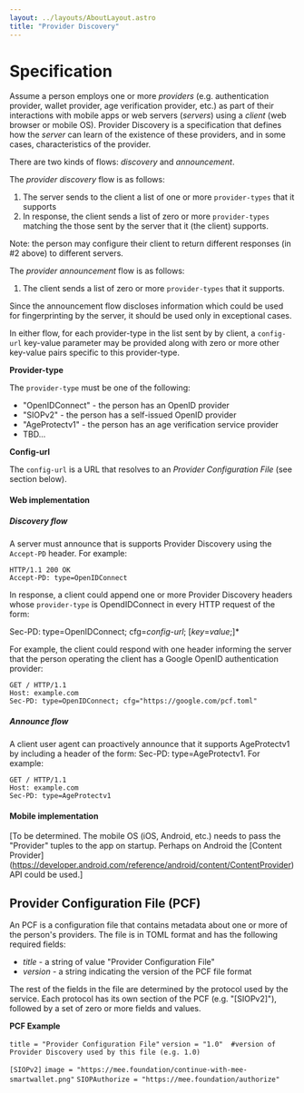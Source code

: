 ```yaml
---
layout: ../layouts/AboutLayout.astro
title: "Provider Discovery"
---
```


# Specification

Assume a person employs one or more *providers* (e.g. authentication provider, wallet provider, age verification provider, etc.) as part of their interactions with mobile apps or web servers (*servers*) using a *client* (web browser or mobile OS).  Provider Discovery is a specification that defines how the *server* can learn of the existence of these providers, and in some cases, characteristics of the provider.

There are two kinds of flows: *discovery* and *announcement*. 

The *provider discovery* flow is as follows:

1. The server sends to the client a list of one or more `provider-types` that it supports
2. In response, the client sends a list of zero or more `provider-types` matching the those sent by the server that it (the client) supports. 

Note: the person may configure their client to return different responses (in #2 above) to different servers. 

The *provider announcement* flow is as follows:

1. The client sends a list of zero or more `provider-types` that it supports. 

Since the announcement flow discloses information which could be used for fingerprinting by the server, it should be used only in exceptional cases.

In either flow, for each provider-type in the list sent by by client, a `config-url` key-value parameter may be provided along with zero or more other key-value pairs specific to this provider-type.

**Provider-type**

The `provider-type` must be one of the following:

- "OpenIDConnect" - the person has an OpenID provider
- "SIOPv2" - the person has a self-issued OpenID provider 
- "AgeProtectv1" - the person has an age verification service provider 
- TBD...

**Config-url**

The `config-url` is a URL that resolves to an *Provider Configuration File* (see section below).

#### Web implementation

##### Discovery flow

A server must announce that is supports Provider Discovery using the `Accept-PD` header. For example:

```
HTTP/1.1 200 OK
Accept-PD: type=OpenIDConnect
```

In response, a client could append one or more Provider Discovery headers whose `provider-type` is OpendIDConnect in every HTTP request of the form:

Sec-PD: type=OpenIDConnect; cfg=*config-url*;  [*key*=*value*;]*

For example, the client could respond with one header informing the server that the person operating the client has a Google OpenID authentication provider:

	GET / HTTP/1.1
	Host: example.com
	Sec-PD: type=OpenIDConnect; cfg="https://google.com/pcf.toml"

##### Announce flow

A client user agent can proactively announce that it supports AgeProtectv1 by including a header of the form: Sec-PD: type=AgeProtectv1. For example:

	GET / HTTP/1.1
	Host: example.com
	Sec-PD: type=AgeProtectv1

#### Mobile implementation

[To be determined. The mobile OS (iOS, Android, etc.) needs to pass the "Provider" tuples to the app on startup. Perhaps on Android the [Content Provider] (https://developer.android.com/reference/android/content/ContentProvider) API could be used.]

## Provider Configuration File (PCF)

An PCF is a configuration file that contains metadata about one or more of the person's providers. The file is in TOML format and  has the following required fields:

- *title* - a string of value "Provider Configuration File"
- *version* - a string indicating the version of the PCF file format

The rest of the fields in the file are determined by the protocol used by the service. Each protocol has its own section of the PCF (e.g. "[SIOPv2]"),  followed by a set of zero or more fields and values.

**PCF Example** 

`title = "Provider Configuration File"`
`version = "1.0"  #version of Provider Discovery used by this file (e.g. 1.0)`

`[SIOPv2]`
`image = "https://mee.foundation/continue-with-mee-smartwallet.png"`
`SIOPAuthorize = "https://mee.foundation/authorize"`

